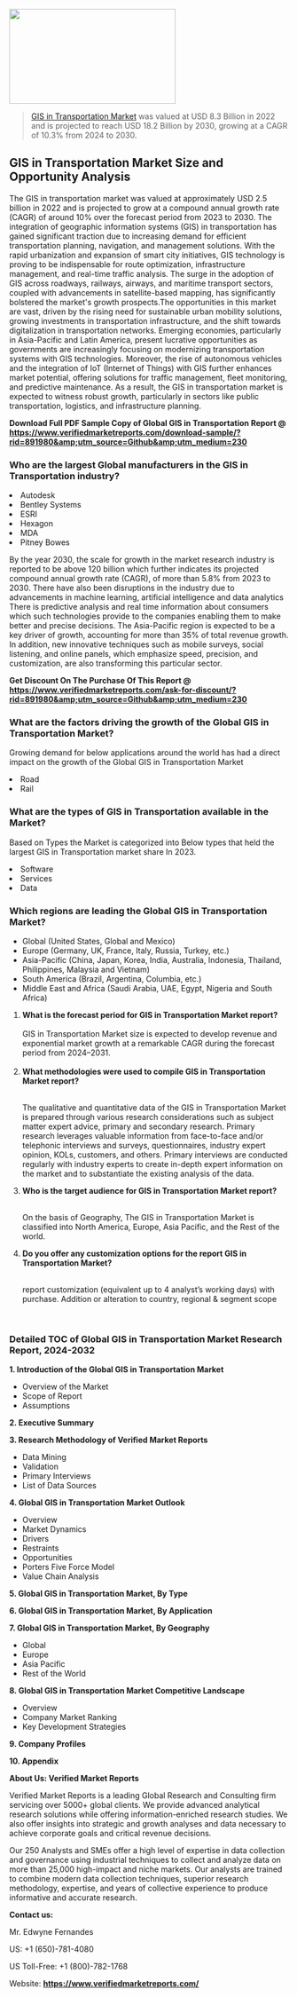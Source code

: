 <img src="https://ffe5etoiles.com/wp-content/uploads/2024/12/MST1-300x171.png" alt="" width="300" height="171" class="alignnone size-medium wp-image-20088" /><blockquote><p><p><a href="https://www.verifiedmarketreports.com/download-sample/?rid=891980&utm_source=Github&utm_medium=230" target="_blank">GIS in Transportation Market</a> was valued at USD 8.3 Billion in 2022 and is projected to reach USD 18.2 Billion by 2030, growing at a CAGR of 10.3% from 2024 to 2030.</p></blockquote><p><h2>GIS in Transportation Market Size and Opportunity Analysis</h2>The GIS in transportation market was valued at approximately USD 2.5 billion in 2022 and is projected to grow at a compound annual growth rate (CAGR) of around 10% over the forecast period from 2023 to 2030. The integration of geographic information systems (GIS) in transportation has gained significant traction due to increasing demand for efficient transportation planning, navigation, and management solutions. With the rapid urbanization and expansion of smart city initiatives, GIS technology is proving to be indispensable for route optimization, infrastructure management, and real-time traffic analysis. The surge in the adoption of GIS across roadways, railways, airways, and maritime transport sectors, coupled with advancements in satellite-based mapping, has significantly bolstered the market's growth prospects.The opportunities in this market are vast, driven by the rising need for sustainable urban mobility solutions, growing investments in transportation infrastructure, and the shift towards digitalization in transportation networks. Emerging economies, particularly in Asia-Pacific and Latin America, present lucrative opportunities as governments are increasingly focusing on modernizing transportation systems with GIS technologies. Moreover, the rise of autonomous vehicles and the integration of IoT (Internet of Things) with GIS further enhances market potential, offering solutions for traffic management, fleet monitoring, and predictive maintenance. As a result, the GIS in transportation market is expected to witness robust growth, particularly in sectors like public transportation, logistics, and infrastructure planning.</p><p class=""><strong>Download Full PDF Sample Copy of Global GIS in Transportation Report @ <a href="https://www.verifiedmarketreports.com/download-sample/?rid=891980&amp;utm_source=Github&amp;utm_medium=230" target="_blank">https://www.verifiedmarketreports.com/download-sample/?rid=891980&amp;utm_source=Github&amp;utm_medium=230</a></strong></p><h3 id="" class="">Who are the largest Global manufacturers in the GIS in Transportation industry?</h3><p><li>Autodesk</li><li> Bentley Systems</li><li> ESRI</li><li> Hexagon</li><li> MDA</li><li> Pitney Bowes</li></p><div class=""><div class="" dir="" data-message-author-role="" data-message-id="" data-message-model-slug=""><div class=""><div class=""><div class=""><div class="" dir="" data-message-author-role="" data-message-id="" data-message-model-slug=""><div class=""><div class=""><p>By the year 2030, the scale for growth in the market research industry is reported to be above 120 billion which further indicates its projected compound annual growth rate (CAGR), of more than 5.8% from 2023 to 2030. There have also been disruptions in the industry due to advancements in machine learning, artificial intelligence and data analytics There is predictive analysis and real time information about consumers which such technologies provide to the companies enabling them to make better and precise decisions. The Asia-Pacific region is expected to be a key driver of growth, accounting for more than 35% of total revenue growth. In addition, new innovative techniques such as mobile surveys, social listening, and online panels, which emphasize speed, precision, and customization, are also transforming this particular sector.</p><p><strong>Get Discount On The Purchase Of This Report @&nbsp; <a href="https://www.verifiedmarketreports.com/ask-for-discount/?rid=891980&amp;utm_source=Github&amp;utm_medium=230" target="_blank">https://www.verifiedmarketreports.com/ask-for-discount/?rid=891980&amp;utm_source=Github&amp;utm_medium=230</a></strong></p></div></div></div></div></div></div></div></div><h3 id="" class="">What are the factors driving the growth of the Global GIS in Transportation Market?</h3><p id="" class="">Growing demand for below applications around the world has had a direct impact on the growth of the Global GIS in Transportation Market</p><p id="" class=""><li>Road</li><li> Rail</li></p><h3 id="" class="">What are the types of GIS in Transportation available in the Market?</h3><p id="" class="">Based on Types the Market is categorized into Below types that held the largest GIS in Transportation market share In 2023.</p><p id="" class=""><li>Software</li><li> Services</li><li> Data</li></p><h3 id="" class="">Which regions are leading the Global GIS in Transportation Market?</h3><ul><li>Global (United States, Global and Mexico)</li><li>Europe (Germany, UK, France, Italy, Russia, Turkey, etc.)</li><li>Asia-Pacific (China, Japan, Korea, India, Australia, Indonesia, Thailand, Philippines, Malaysia and Vietnam)</li><li>South America (Brazil, Argentina, Columbia, etc.)</li><li>Middle East and Africa (Saudi Arabia, UAE, Egypt, Nigeria and South Africa)</li></ul><p><ol><li><strong>What is the forecast period for GIS in Transportation Market report?<br /></strong><br /><span data-sheets-root="1" data-sheets-value="{&quot;1&quot;:2,&quot;2&quot;:&quot;XXXX size is expected to develop revenue and exponential market growth at a remarkable CAGR during the forecast period from 2024&ndash;2030.&quot;}" data-sheets-userformat="{&quot;2&quot;:12674,&quot;4&quot;:{&quot;1&quot;:2,&quot;2&quot;:16776960},&quot;10&quot;:2,&quot;11&quot;:0,&quot;15&quot;:&quot;Arial&quot;,&quot;16&quot;:12}">GIS in Transportation Market size is expected to develop revenue and exponential market growth at a remarkable CAGR during the forecast period from 2024&ndash;2031.</span><br /><br /></li><li><strong>What methodologies were used to compile GIS in Transportation Market report?<br /><br /></strong><p>The qualitative and quantitative data of the&nbsp;GIS in Transportation Market is prepared through various research considerations such as subject matter expert advice, primary and secondary research. Primary research leverages valuable information from face-to-face and/or telephonic interviews and surveys, questionnaires, industry expert opinion, KOLs, customers, and others. Primary interviews are conducted regularly with industry experts to create in-depth expert information on the market and to substantiate the existing analysis of the data.&nbsp;</p></li><li><strong>Who is the target audience for GIS in Transportation Market report?<br /><br /></strong><p>On the basis of Geography, The&nbsp;GIS in Transportation Market is classified into North America, Europe, Asia Pacific, and the Rest of the world.</p></li><li><strong>Do you offer any customization options for the report GIS in Transportation Market?<br /><br /></strong><p>report customization (equivalent up to 4 analyst&rsquo;s working days) with purchase. Addition or alteration to country, regional &amp; segment scope</p><p>&nbsp;</p></li></ol></p><h3 id="" class="">Detailed TOC of Global GIS in Transportation Market Research Report, 2024-2032</h3><p id="" class=""><strong>1. Introduction of the Global GIS in Transportation Market</strong></p><ul><li>Overview of the Market</li><li>Scope of Report</li><li>Assumptions</li></ul><p id="" class=""><strong>2. Executive Summary</strong></p><p id="" class=""><strong>3. Research Methodology of&nbsp;Verified Market Reports</strong></p><ul><li>Data Mining</li><li>Validation</li><li>Primary Interviews</li><li>List of Data Sources</li></ul><p id="" class=""><strong>4. Global GIS in Transportation Market Outlook</strong></p><ul><li>Overview</li><li>Market Dynamics</li><li>Drivers</li><li>Restraints</li><li>Opportunities</li><li>Porters Five Force Model</li><li>Value Chain Analysis</li></ul><p id="" class=""><strong>5. Global GIS in Transportation Market, By&nbsp;Type</strong></p><p id="" class=""><strong>6. Global GIS in Transportation Market, By Application</strong></p><p id="" class=""><strong>7. Global GIS in Transportation Market, By Geography</strong></p><ul><li>Global</li><li>Europe</li><li>Asia Pacific</li><li>Rest of the World</li></ul><p id="" class=""><strong>8. Global GIS in Transportation Market Competitive Landscape</strong></p><ul><li>Overview</li><li>Company Market Ranking</li><li>Key Development Strategies</li></ul><p id="" class=""><strong>9. Company Profiles</strong></p><p id="" class=""><strong>10. Appendix</strong></p><p id="" class=""><strong>About Us: Verified Market Reports</strong></p><p id="" class="">Verified Market Reports is a leading Global Research and Consulting firm servicing over 5000+ global clients. We provide advanced analytical research solutions while offering information-enriched research studies. We also offer insights into strategic and growth analyses and data necessary to achieve corporate goals and critical revenue decisions.</p><p id="" class="">Our 250 Analysts and SMEs offer a high level of expertise in data collection and governance using industrial techniques to collect and analyze data on more than 25,000 high-impact and niche markets. Our analysts are trained to combine modern data collection techniques, superior research methodology, expertise, and years of collective experience to produce informative and accurate research.</p><p id="" class=""><strong>Contact us:</strong></p><p id="" class="">Mr. Edwyne Fernandes</p><p id="" class="">US: +1 (650)-781-4080</p><p id="" class="">US Toll-Free: +1 (800)-782-1768</p><p id="" class="">Website: <a target="" data-test-app-aware-link=""><strong>https://www.verifiedmarketreports.com/</strong></a></p>
